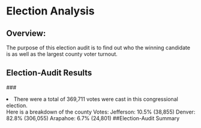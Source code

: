 # Election Analysis

## Overview:

The purpose of this election audit is to find out who the winning candidate is as well as the largest county voter turnout.

## Election-Audit Results
###<li>There were a total of 369,711 votes were cast in this congressional election.</li>
Here is a breakdown of the county Votes:
Jefferson: 10.5% (38,855) 
Denver: 82.8% (306,055) 
Arapahoe: 6.7% (24,801) 
##Election-Audit Summary
